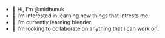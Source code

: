 - 👋 Hi, I’m @midhunuk
- 👀 I’m interested in learning new things that intrests me.
- 🌱 I’m currently learning blender.
- 💞️ I’m looking to collaborate on anything that i can work on.

<!---
midhunuk is a ✨ special ✨ repository because its `README.md` (this file) appears on your GitHub profile.
You can click the Preview link to take a look at your changes.
--->
